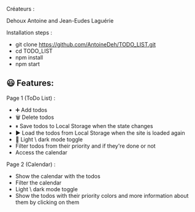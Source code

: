Créateurs :

Dehoux Antoine and Jean-Eudes Laguérie

Installation steps :

- git clone https://github.com/AntoineDeh/TODO_LIST.git
- cd TODO_LIST
- npm install
- npm start


## 😃 Features:

Page 1 (ToDo List) :

- ➕ Add todos
- 🗑️ Delete todos
- ⏸ Save todos to Local Storage when the state changes
- ▶️ Load the todos from Local Storage when the site is loaded again
- 🌙 Light \ dark mode toggle
- Filter todos from their priority and if they're done or not
- Access the calendar

Page 2 (Calendar) :

- Show the calendar with the todos
- Filter the calendar
- Light \ dark mode toggle
- Show the todos with their priority colors and more information about them by clicking on them

